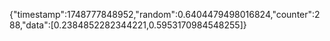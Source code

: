 {"timestamp":1748777848952,"random":0.6404479498016824,"counter":288,"data":[0.2384852282344221,0.5953170984548255]}
